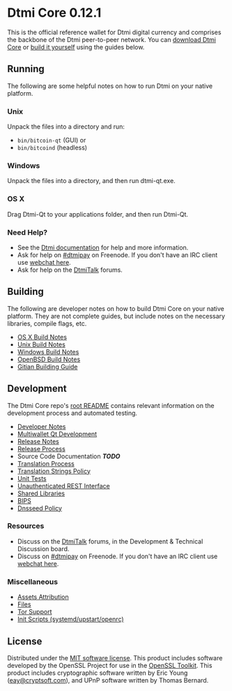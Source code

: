 Dtmi Core 0.12.1
=====================

This is the official reference wallet for Dtmi digital currency and comprises the backbone of the Dtmi peer-to-peer network. You can [download Dtmi Core](https://www.dtmi.org/downloads/) or [build it yourself](#building) using the guides below.

Running
---------------------
The following are some helpful notes on how to run Dtmi on your native platform.

### Unix

Unpack the files into a directory and run:

- `bin/bitcoin-qt` (GUI) or
- `bin/bitcoind` (headless)

### Windows

Unpack the files into a directory, and then run dtmi-qt.exe.

### OS X

Drag Dtmi-Qt to your applications folder, and then run Dtmi-Qt.

### Need Help?

* See the [Dtmi documentation](https://dtmipay.atlassian.net/wiki/display/DOC)
for help and more information.
* Ask for help on [#dtmipay](http://webchat.freenode.net?channels=dtmipay) on Freenode. If you don't have an IRC client use [webchat here](http://webchat.freenode.net?channels=dtmipay).
* Ask for help on the [DtmiTalk](https://dtmitalk.org/) forums.

Building
---------------------
The following are developer notes on how to build Dtmi Core on your native platform. They are not complete guides, but include notes on the necessary libraries, compile flags, etc.

- [OS X Build Notes](build-osx.md)
- [Unix Build Notes](build-unix.md)
- [Windows Build Notes](build-windows.md)
- [OpenBSD Build Notes](build-openbsd.md)
- [Gitian Building Guide](gitian-building.md)

Development
---------------------
The Dtmi Core repo's [root README](/README.md) contains relevant information on the development process and automated testing.

- [Developer Notes](developer-notes.md)
- [Multiwallet Qt Development](multiwallet-qt.md)
- [Release Notes](release-notes.md)
- [Release Process](release-process.md)
- Source Code Documentation ***TODO***
- [Translation Process](translation_process.md)
- [Translation Strings Policy](translation_strings_policy.md)
- [Unit Tests](unit-tests.md)
- [Unauthenticated REST Interface](REST-interface.md)
- [Shared Libraries](shared-libraries.md)
- [BIPS](bips.md)
- [Dnsseed Policy](dnsseed-policy.md)

### Resources
* Discuss on the [DtmiTalk](https://dtmitalk.org/) forums, in the Development & Technical Discussion board.
* Discuss on [#dtmipay](http://webchat.freenode.net/?channels=dtmipay) on Freenode. If you don't have an IRC client use [webchat here](http://webchat.freenode.net/?channels=dtmipay).

### Miscellaneous
- [Assets Attribution](assets-attribution.md)
- [Files](files.md)
- [Tor Support](tor.md)
- [Init Scripts (systemd/upstart/openrc)](init.md)

License
---------------------
Distributed under the [MIT software license](http://www.opensource.org/licenses/mit-license.php).
This product includes software developed by the OpenSSL Project for use in the [OpenSSL Toolkit](https://www.openssl.org/). This product includes
cryptographic software written by Eric Young ([eay@cryptsoft.com](mailto:eay@cryptsoft.com)), and UPnP software written by Thomas Bernard.

